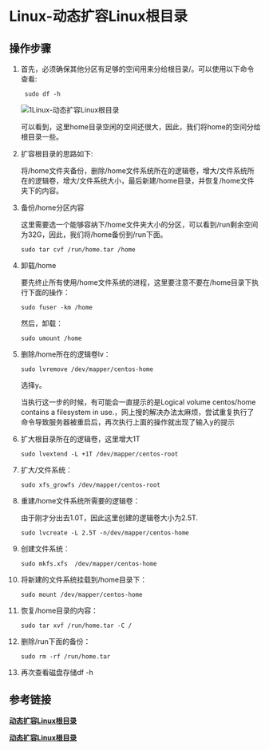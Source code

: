 # Linux-动态扩容Linux根目录

## 操作步骤

1. 首先，必须确保其他分区有足够的空间用来分给根目录/。可以使用以下命令查看:

   ```linux
    sudo df -h
   ```

    ![1Linux-动态扩容Linux根目录](\../Image/Linux-动态扩容Linux根目录/1Linux-动态扩容Linux根目录.png)

    可以看到，这里home目录空闲的空间还很大，因此，我们将home的空间分给根目录一些。

2. 扩容根目录的思路如下:

    将/home文件夹备份，删除/home文件系统所在的逻辑卷，增大/文件系统所在的逻辑卷，增大/文件系统大小，最后新建/home目录，并恢复/home文件夹下的内容。

3. 备份/home分区内容

    这里需要选一个能够容纳下/home文件夹大小的分区，可以看到/run剩余空间为32G，因此，我们将/home备份到/run下面。

    ```linux
    sudo tar cvf /run/home.tar /home
    ```

4. 卸载/home

    要先终止所有使用/home文件系统的进程，这里要注意不要在/home目录下执行下面的操作：

    ```linux
    sudo fuser -km /home
    ```

    然后，卸载：

    ```liunx
    sudo umount /home
    ```

5. 删除/home所在的逻辑卷lv：

    ```linux
    sudo lvremove /dev/mapper/centos-home
    ```

    选择y。

    当执行这一步的时候，有可能会一直提示的是Logical volume centos/home contains a filesystem in use.，网上搜的解决办法太麻烦，尝试重复执行了命令导致服务器被重启后，再次执行上面的操作就出现了输入y的提示

6. 扩大根目录所在的逻辑卷，这里增大1T

    ```linux
    sudo lvextend -L +1T /dev/mapper/centos-root
    ```

7. 扩大/文件系统：

    ```linux
    sudo xfs_growfs /dev/mapper/centos-root
    ```

8. 重建/home文件系统所需要的逻辑卷：

    由于刚才分出去1.0T，因此这里创建的逻辑卷大小为2.5T.

    ```linux
    sudo lvcreate -L 2.5T -n/dev/mapper/centos-home
    ```

9. 创建文件系统：

    ```linux
    sudo mkfs.xfs  /dev/mapper/centos-home
    ```

10. 将新建的文件系统挂载到/home目录下：

    ```linux
    sudo mount /dev/mapper/centos-home
    ```

11. 恢复/home目录的内容：

    ```linux
    sudo tar xvf /run/home.tar -C /
    ```

12. 删除/run下面的备份：

    ```linux
    sudo rm -rf /run/home.tar
    ```

13. 再次查看磁盘存储df -h

## 参考链接

**[动态扩容Linux根目录](<https://www.cnblogs.com/mihoutao/p/13826374.html>)**

**[动态扩容Linux根目录](<https://blog.csdn.net/u013431916/article/details/80548069>)**
